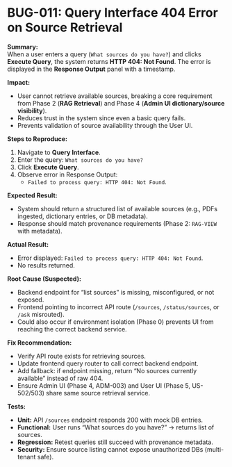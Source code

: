 # BUG-011: Query Interface 404 Error on Source Retrieval

**Summary:**  
When a user enters a query (`What sources do you have?`) and clicks **Execute Query**, the system returns **HTTP 404: Not Found**. The error is displayed in the **Response Output** panel with a timestamp.  

**Impact:**  
- User cannot retrieve available sources, breaking a core requirement from Phase 2 (**RAG Retrieval**) and Phase 4 (**Admin UI dictionary/source visibility**).  
- Reduces trust in the system since even a basic query fails.  
- Prevents validation of source availability through the User UI.  

**Steps to Reproduce:**  
1. Navigate to **Query Interface**.  
2. Enter the query: `What sources do you have?`  
3. Click **Execute Query**.  
4. Observe error in Response Output:  
   - `Failed to process query: HTTP 404: Not Found`.  

**Expected Result:**  
- System should return a structured list of available sources (e.g., PDFs ingested, dictionary entries, or DB metadata).  
- Response should match provenance requirements (Phase 2: `RAG-VIEW` with metadata).  

**Actual Result:**  
- Error displayed: `Failed to process query: HTTP 404: Not Found`.  
- No results returned.  

**Root Cause (Suspected):**  
- Backend endpoint for “list sources” is missing, misconfigured, or not exposed.  
- Frontend pointing to incorrect API route (`/sources`, `/status/sources`, or `/ask` misrouted).  
- Could also occur if environment isolation (Phase 0) prevents UI from reaching the correct backend service.  

**Fix Recommendation:**  
- Verify API route exists for retrieving sources.  
- Update frontend query router to call correct backend endpoint.  
- Add fallback: if endpoint missing, return “No sources currently available” instead of raw 404.  
- Ensure Admin UI (Phase 4, ADM-003) and User UI (Phase 5, US-502/503) share same source retrieval service.  

**Tests:**  
- **Unit:** API `/sources` endpoint responds 200 with mock DB entries.  
- **Functional:** User runs “What sources do you have?” → returns list of sources.  
- **Regression:** Retest queries still succeed with provenance metadata.  
- **Security:** Ensure source listing cannot expose unauthorized DBs (multi-tenant safe).  
